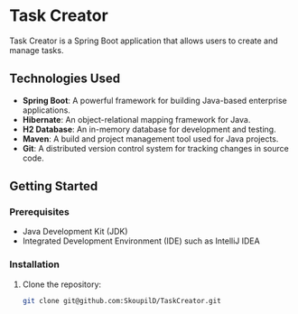 # Task Creator

Task Creator is a Spring Boot application that allows users to create and manage tasks.

## Technologies Used

- **Spring Boot**: A powerful framework for building Java-based enterprise applications.
- **Hibernate**: An object-relational mapping framework for Java.
- **H2 Database**: An in-memory database for development and testing.
- **Maven**: A build and project management tool used for Java projects.
- **Git**: A distributed version control system for tracking changes in source code.

## Getting Started

### Prerequisites

- Java Development Kit (JDK)
- Integrated Development Environment (IDE) such as IntelliJ IDEA

### Installation

1. Clone the repository:

   ```bash
   git clone git@github.com:SkoupilD/TaskCreator.git
